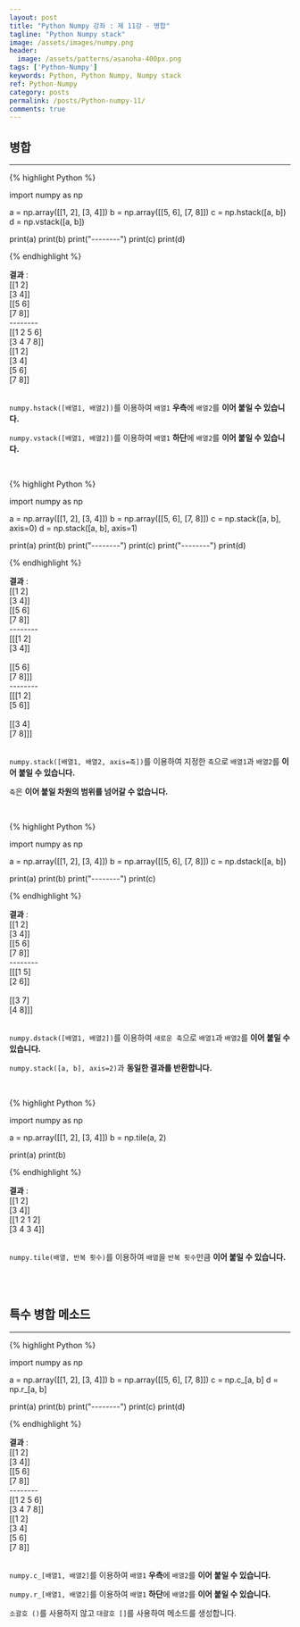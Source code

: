 ```yaml
---
layout: post
title: "Python Numpy 강좌 : 제 11강 - 병합"
tagline: "Python Numpy stack"
image: /assets/images/numpy.png
header:
  image: /assets/patterns/asanoha-400px.png
tags: ['Python-Numpy']
keywords: Python, Python Numpy, Numpy stack
ref: Python-Numpy
category: posts
permalink: /posts/Python-numpy-11/
comments: true
---
```


## 병합 ##
----------

{% highlight Python %}

import numpy as np

a = np.array([[1, 2], [3, 4]])
b = np.array([[5, 6], [7, 8]])
c = np.hstack([a, b])
d = np.vstack([a, b])

print(a)
print(b)
print("--------")
print(c)
print(d)

{% endhighlight %}

**결과**
:    
[[1 2]<br>
 [3 4]]<br>
[[5 6]<br>
 [7 8]]<br>
--------<br>
[[1 2 5 6]<br>
 [3 4 7 8]]<br>
[[1 2]<br>
 [3 4]<br>
 [5 6]<br>
 [7 8]]<br>
<br>

`numpy.hstack([배열1, 배열2])`를 이용하여 `배열1` **우측**에 `배열2`를 **이어 붙일 수 있습니다.**

`numpy.vstack([배열1, 배열2])`를 이용하여 `배열1` **하단**에 `배열2`를 **이어 붙일 수 있습니다.**

<br>

{% highlight Python %}

import numpy as np

a = np.array([[1, 2], [3, 4]])
b = np.array([[5, 6], [7, 8]])
c = np.stack([a, b], axis=0)
d = np.stack([a, b], axis=1)

print(a)
print(b)
print("--------")
print(c)
print("--------")
print(d)

{% endhighlight %}

**결과**
:    
[[1 2]<br>
 [3 4]]<br>
[[5 6]<br>
 [7 8]]<br>
--------<br>
[[[1 2]<br>
  [3 4]]<br>
<br>
 [[5 6]<br>
  [7 8]]]<br>
--------<br>
[[[1 2]<br>
  [5 6]]<br>
<br>
 [[3 4]<br>
  [7 8]]]<br>
<br>

`numpy.stack([배열1, 배열2, axis=축])`를 이용하여 지정한 `축`으로 `배열1`과 `배열2`를 **이어 붙일 수 있습니다.**

`축`은 **이어 붙일 차원의 범위를 넘어갈 수 없습니다.**

<br>

{% highlight Python %}

import numpy as np

a = np.array([[1, 2], [3, 4]])
b = np.array([[5, 6], [7, 8]])
c = np.dstack([a, b])

print(a)
print(b)
print("--------")
print(c)

{% endhighlight %}

**결과**
:    
[[1 2]<br>
 [3 4]]<br>
[[5 6]<br>
 [7 8]]<br>
--------<br>
[[[1 5]<br>
  [2 6]]<br>
<br>
 [[3 7]<br>
  [4 8]]]<br>
<br>

`numpy.dstack([배열1, 배열2])`를 이용하여 `새로운 축`으로 `배열1`과 `배열2`를 **이어 붙일 수 있습니다.**

`numpy.stack([a, b], axis=2)`과 **동일한 결과를 반환합니다.**

<br>

{% highlight Python %}

import numpy as np

a = np.array([[1, 2], [3, 4]])
b = np.tile(a, 2)

print(a)
print(b)

{% endhighlight %}

**결과**
:    
[[1 2]<br>
 [3 4]]<br>
[[1 2 1 2]<br>
 [3 4 3 4]]<br>
<br>

`numpy.tile(배열, 반복 횟수)`를 이용하여 `배열`을 `반복 횟수`만큼 **이어 붙일 수 있습니다.**

<br>
<br>

## 특수 병합 메소드 ##
----------

{% highlight Python %}

import numpy as np

a = np.array([[1, 2], [3, 4]])
b = np.array([[5, 6], [7, 8]])
c = np.c_[a, b]
d = np.r_[a, b]

print(a)
print(b)
print("--------")
print(c)
print(d)

{% endhighlight %}

**결과**
:    
[[1 2]<br>
 [3 4]]<br>
[[5 6]<br>
 [7 8]]<br>
--------<br>
[[1 2 5 6]<br>
 [3 4 7 8]]<br>
[[1 2]<br>
 [3 4]<br>
 [5 6]<br>
 [7 8]]<br>
<br>

`numpy.c_[배열1, 배열2]`를 이용하여 `배열1` **우측**에 `배열2`를 **이어 붙일 수 있습니다.**

`numpy.r_[배열1, 배열2]`를 이용하여 `배열1` **하단**에 `배열2`를 **이어 붙일 수 있습니다.**

`소괄호 ()`를 사용하지 않고 `대괄호 []`를 사용하여 메소드를 생성합니다.
